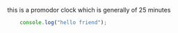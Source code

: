 this is a promodor clock which is generally of 25 minutes

```javascript
    console.log("hello friend");
```